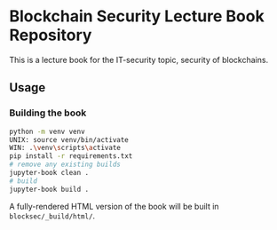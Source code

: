 # Blockchain Security Lecture Book Repository

This is a lecture book for the IT-security topic, security of blockchains.

## Usage

### Building the book

```sh
python -m venv venv
UNIX: source venv/bin/activate
WIN: .\venv\scripts\activate
pip install -r requirements.txt
# remove any existing builds
jupyter-book clean .
# build
jupyter-book build .
```

A fully-rendered HTML version of the book will be built in `blocksec/_build/html/`.
